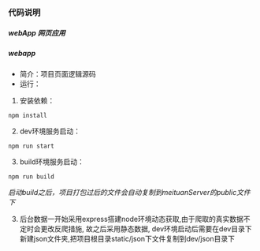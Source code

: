 ### 代码说明
##### webApp  网页应用


##### webapp
* 简介：项目页面逻辑源码
* 运行：


1. 安装依赖：
```
npm install
```


2. dev环境服务启动：
```
npm run start
```

3. build环境服务启动：
```
npm run build
```
*启动build之后，项目打包过后的文件会自动复制到meituanServer的public文件下*

3. 后台数据一开始采用express搭建node环境动态获取,由于爬取的真实数据不定时会更改反爬措施,  故之后采用静态数据, dev环境启动后需要在dev目录下新建json文件夹,把项目根目录static/json下文件复制到dev/json目录下